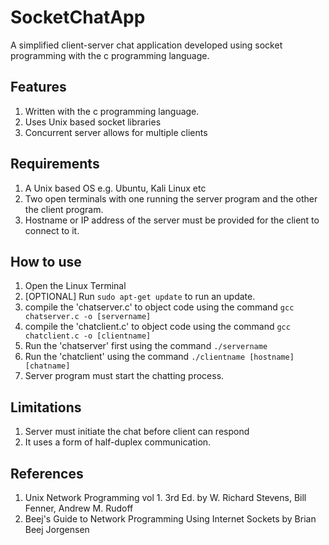 # SocketChatApp
 A simplified client-server chat application developed using socket programming with the c programming language.

## Features
1. Written with the c programming language.
2. Uses Unix based socket libraries
3. Concurrent server allows for multiple clients

## Requirements
1. A Unix based OS e.g. Ubuntu, Kali Linux etc
2. Two open terminals with one running the server program and the other the client program.
3. Hostname or IP address of the server must be provided for the client to connect to it.

## How to use
1. Open the Linux Terminal
2. [OPTIONAL] Run <code>sudo apt-get update</code> to run an update.
3. compile the 'chatserver.c' to object code using the command <code>gcc chatserver.c -o [servername]</code>
4. compile the 'chatclient.c' to object code using the command <code>gcc chatclient.c -o [clientname]</code>
5. Run the 'chatserver' first using the command <code>./servername</code>
6. Run the 'chatclient' using the command <code>./clientname [hostname] [chatname]</code>
7. Server program must start the chatting process.

## Limitations
1. Server must initiate the chat before client can respond
2. It uses a form of half-duplex communication.

## References
1. Unix Network Programming vol 1. 3rd Ed. by W. Richard Stevens, Bill Fenner, Andrew M. Rudoff
2. Beej's Guide to Network Programming Using Internet Sockets by Brian Beej Jorgensen
